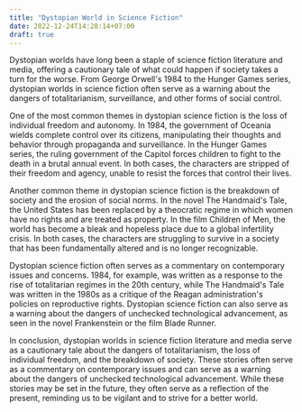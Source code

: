 ```yaml
---
title: "Dystopian World in Science Fiction"
date: 2022-12-24T14:28:14+07:00
draft: true
---
```


Dystopian worlds have long been a staple of science fiction literature and media, offering a cautionary tale of what could happen if society takes a turn for the worse. From George Orwell's 1984 to the Hunger Games series, dystopian worlds in science fiction often serve as a warning about the dangers of totalitarianism, surveillance, and other forms of social control.

One of the most common themes in dystopian science fiction is the loss of individual freedom and autonomy. In 1984, the government of Oceania wields complete control over its citizens, manipulating their thoughts and behavior through propaganda and surveillance. In the Hunger Games series, the ruling government of the Capitol forces children to fight to the death in a brutal annual event. In both cases, the characters are stripped of their freedom and agency, unable to resist the forces that control their lives.

Another common theme in dystopian science fiction is the breakdown of society and the erosion of social norms. In the novel The Handmaid's Tale, the United States has been replaced by a theocratic regime in which women have no rights and are treated as property. In the film Children of Men, the world has become a bleak and hopeless place due to a global infertility crisis. In both cases, the characters are struggling to survive in a society that has been fundamentally altered and is no longer recognizable.

Dystopian science fiction often serves as a commentary on contemporary issues and concerns. 1984, for example, was written as a response to the rise of totalitarian regimes in the 20th century, while The Handmaid's Tale was written in the 1980s as a critique of the Reagan administration's policies on reproductive rights. Dystopian science fiction can also serve as a warning about the dangers of unchecked technological advancement, as seen in the novel Frankenstein or the film Blade Runner.

In conclusion, dystopian worlds in science fiction literature and media serve as a cautionary tale about the dangers of totalitarianism, the loss of individual freedom, and the breakdown of society. These stories often serve as a commentary on contemporary issues and can serve as a warning about the dangers of unchecked technological advancement. While these stories may be set in the future, they often serve as a reflection of the present, reminding us to be vigilant and to strive for a better world.
